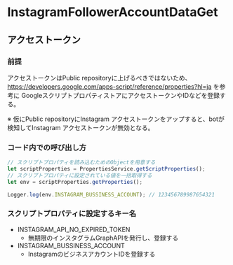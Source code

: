 # InstagramFollowerAccountDataGet

## アクセストークン
### 前提
アクセストークンはPublic repositoryに上げるべきではないため、
https://developers.google.com/apps-script/reference/properties?hl=ja を参考に
GoogleスクリプトプロパティストアにアクセストークンやIDなどを登録する。

※ 仮にPublic repositoryにInstagram アクセストークンをアップすると、botが検知してInstagram アクセストークンが無効となる。

### コード内での呼び出し方
```javascript
// スクリプトプロパティを読み込むためのObjectを用意する
let scriptProperties = PropertiesService.getScriptProperties();
// スクリプトプロパティに設定されている値を一括取得する
let env = scriptProperties.getProperties();

Logger.log(env.INSTAGRAM_BUSSINESS_ACCOUNT); // 123456789987654321
```

### スクリプトプロパティに設定するキー名
- INSTAGRAM_API_NO_EXPIRED_TOKEN
  - 無期限のインスタグラムGraphAPIを発行し、登録する
- INSTAGRAM_BUSSINESS_ACCOUNT
  - InstagramのビジネスアカウントIDを登録する
